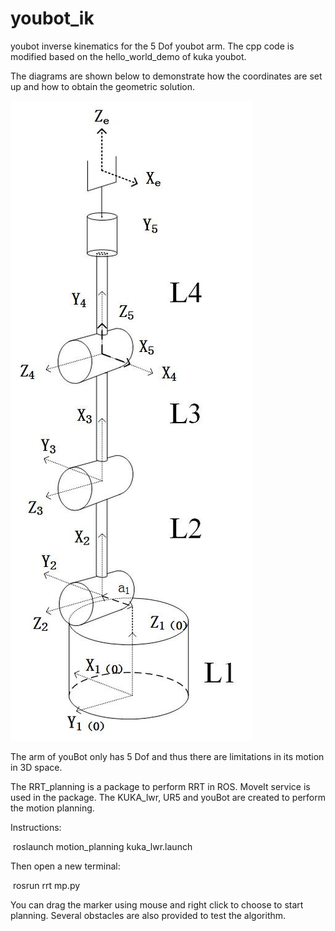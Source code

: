 # youbot_ik
youbot inverse kinematics for the 5 Dof youbot arm.
The cpp code is modified based on the hello_world_demo of kuka youbot.

The diagrams are shown below to demonstrate how the coordinates are set up and how to obtain the geometric solution.

![coordinate](https://raw.githubusercontent.com/zyx124/youbot_ik/master/diagram.jpg)



The arm of youBot only has 5 Dof and thus there are limitations in its motion in 3D space. 



The RRT_planning is a package to perform RRT in ROS. MoveIt service is used in the package. The KUKA_lwr, UR5 and youBot are created to perform the motion planning.

Instructions: 

​	roslaunch motion_planning kuka_lwr.launch

Then open a new terminal:

​	rosrun rrt mp.py

You can drag the marker using mouse and right click to choose to start planning. Several obstacles are also provided to test the algorithm.